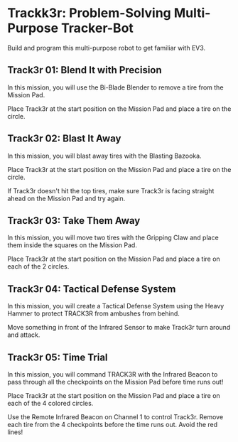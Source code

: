 # Trackk3r: Problem-Solving Multi-Purpose Tracker-Bot

Build and program this multi-purpose robot to get familiar with EV3.


## Track3r 01: Blend It with Precision

In this mission, you will use the Bi-Blade Blender to remove a tire from the Mission Pad.

Place Track3r at the start position on the Mission Pad and place a tire on the circle.


## Track3r 02: Blast It Away

In this mission, you will blast away tires with the Blasting Bazooka.

Place Track3r at the start position on the Mission Pad and place a tire on the circle.

If Track3r doesn't hit the top tires, make sure Track3r is facing straight ahead on the Mission Pad and try again.


## Track3r 03: Take Them Away

In this mission, you will move two tires with the Gripping Claw and place them inside the squares on the Mission Pad.

Place Track3r at the start position on the Mission Pad and place a tire on each of the 2 circles.


## Track3r 04: Tactical Defense System

In this mission, you will create a Tactical Defense System using the Heavy Hammer to protect TRACK3R from ambushes from behind.

Move something in front of the Infrared Sensor to make Track3r turn around and attack.


## Track3r 05: Time Trial

In this mission, you will command TRACK3R with the Infrared Beacon to pass through all the checkpoints on the Mission Pad before time runs out!

Place Track3r at the start position on the Mission Pad and place a tire on each of the 4 colored circles.

Use the Remote Infrared Beacon on Channel 1 to control Track3r. Remove each tire from the 4 checkpoints before the time runs out. Avoid the red lines!
